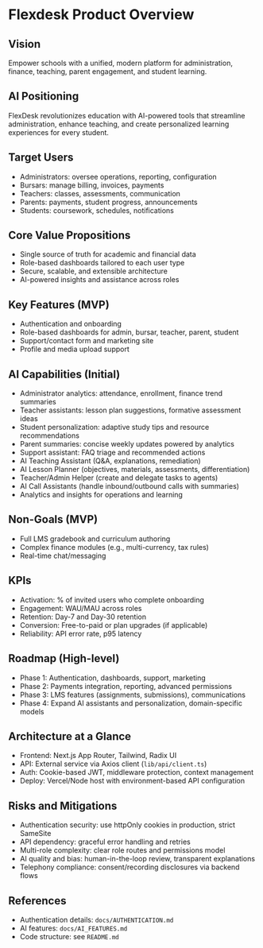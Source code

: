 # Flexdesk Product Overview

## Vision
Empower schools with a unified, modern platform for administration, finance, teaching, parent engagement, and student learning.

## AI Positioning
FlexDesk revolutionizes education with AI-powered tools that streamline administration, enhance teaching, and create personalized learning experiences for every student.

## Target Users
- Administrators: oversee operations, reporting, configuration
- Bursars: manage billing, invoices, payments
- Teachers: classes, assessments, communication
- Parents: payments, student progress, announcements
- Students: coursework, schedules, notifications

## Core Value Propositions
- Single source of truth for academic and financial data
- Role-based dashboards tailored to each user type
- Secure, scalable, and extensible architecture
- AI-powered insights and assistance across roles

## Key Features (MVP)
- Authentication and onboarding
- Role-based dashboards for admin, bursar, teacher, parent, student
- Support/contact form and marketing site
- Profile and media upload support

## AI Capabilities (Initial)
- Administrator analytics: attendance, enrollment, finance trend summaries
- Teacher assistants: lesson plan suggestions, formative assessment ideas
- Student personalization: adaptive study tips and resource recommendations
- Parent summaries: concise weekly updates powered by analytics
- Support assistant: FAQ triage and recommended actions
- AI Teaching Assistant (Q&A, explanations, remediation)
- AI Lesson Planner (objectives, materials, assessments, differentiation)
- Teacher/Admin Helper (create and delegate tasks to agents)
- AI Call Assistants (handle inbound/outbound calls with summaries)
- Analytics and insights for operations and learning


## Non-Goals (MVP)
- Full LMS gradebook and curriculum authoring
- Complex finance modules (e.g., multi-currency, tax rules)
- Real-time chat/messaging

## KPIs
- Activation: % of invited users who complete onboarding
- Engagement: WAU/MAU across roles
- Retention: Day-7 and Day-30 retention
- Conversion: Free-to-paid or plan upgrades (if applicable)
- Reliability: API error rate, p95 latency

## Roadmap (High-level)
- Phase 1: Authentication, dashboards, support, marketing
- Phase 2: Payments integration, reporting, advanced permissions
- Phase 3: LMS features (assignments, submissions), communications
- Phase 4: Expand AI assistants and personalization, domain-specific models

## Architecture at a Glance
- Frontend: Next.js App Router, Tailwind, Radix UI
- API: External service via Axios client (`lib/api/client.ts`)
- Auth: Cookie-based JWT, middleware protection, context management
- Deploy: Vercel/Node host with environment-based API configuration

## Risks and Mitigations
- Authentication security: use httpOnly cookies in production, strict SameSite
- API dependency: graceful error handling and retries
- Multi-role complexity: clear role routes and permissions model
- AI quality and bias: human-in-the-loop review, transparent explanations
- Telephony compliance: consent/recording disclosures via backend flows

## References
- Authentication details: `docs/AUTHENTICATION.md`
- AI features: `docs/AI_FEATURES.md`
- Code structure: see `README.md`
